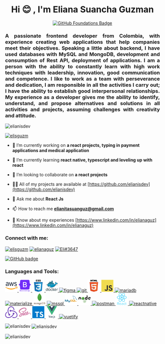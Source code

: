 <h1 align="center">Hi 😊 , I'm Eliana Suancha Guzman</h1>
<p align="center">
  <a href="https://www.credly.com/badges/8377041a-33dc-4f6b-8466-44c0fb01b2fe/public_url" target="_blank">
    <img src="https://images.credly.com/size/340x340/images/24b9d1e5-1d57-4127-bf44-1e31e5bfb03e/github-foundations.png" width="120" alt="GitHub Foundations Badge" />
  </a>
</p>
<h3 align="justify">A passionate frontend developer from Colombia, with experience creating web applications that help companies meet their objectives. Speaking a little about backend, I have used databases with MySQL and MongoDB, development and consumption of Rest API, deployment of applications. I am a person with the ability to constantly learn with high work techniques with leadership, innovation, good communication and competence. I like to work as a team with perseverance and dedication, I am responsible in all the activities I carry out; I have the ability to establish good interpersonal relationships. My experience as a developer gives me the ability to identify, understand, and propose alternatives and solutions in all activities and projects, assuming challenges with creativity and attitude.</h3>

<p align="left"> <img src="https://komarev.com/ghpvc/?username=elianisdev&label=Profile%20views&color=0e75b6&style=flat" alt="elianisdev" /> </p>

<p align="left"> <a href="https://twitter.com/elisguzm" target="blank"><img src="https://img.shields.io/twitter/follow/elisguzm?logo=twitter&style=for-the-badge" alt="elisguzm" /></a> </p>

- 🔭 I’m currently working on **a react projects, typing in payment applications and medical application**

- 🌱 I’m currently learning **react native, typescript and leveling up with react**

- 👯 I’m looking to collaborate on **a react projects**

- 👨‍💻 All of my projects are available at [https://github.com/elianisdev](https://github.com/elianisdev)

- 💬 Ask me about **React Js**

- 📫 How to reach me **elianitasuanguz@gmail.com**

- 📄 Know about my experiences [https://www.linkedin.com/in/elianaguz](https://www.linkedin.com/in/elianaguz)

<h3 align="left">Connect with me:</h3>
<p align="left">
<a href="https://twitter.com/elisguzm" target="blank"><img align="center" src="https://raw.githubusercontent.com/rahuldkjain/github-profile-readme-generator/master/src/images/icons/Social/twitter.svg" alt="elisguzm" height="30" width="40" /></a>
<a href="https://linkedin.com/in/elianaguz" target="blank"><img align="center" src="https://raw.githubusercontent.com/rahuldkjain/github-profile-readme-generator/master/src/images/icons/Social/linked-in-alt.svg" alt="elianaguz" height="30" width="40" /></a>
<a href="https://discord.gg/Eli#3647" target="blank"><img align="center" src="https://raw.githubusercontent.com/rahuldkjain/github-profile-readme-generator/master/src/images/icons/Social/discord.svg" alt="Eli#3647" height="30" width="40" /></a>
</p>

<a href="https://github.com/elianisdev" target="_blank">
  <img src="https://img.shields.io/badge/GitHub-Profile-%23121011?style=for-the-badge&logo=github&logoColor=white" alt="GitHub badge" />
</a>

<h3 align="left">Languages and Tools:</h3>
<p align="left"> <a href="https://aws.amazon.com" target="_blank" rel="noreferrer"> <img src="https://raw.githubusercontent.com/devicons/devicon/master/icons/amazonwebservices/amazonwebservices-original-wordmark.svg" alt="aws" width="40" height="40"/> </a> <a href="https://getbootstrap.com" target="_blank" rel="noreferrer"> <img src="https://raw.githubusercontent.com/devicons/devicon/master/icons/bootstrap/bootstrap-plain-wordmark.svg" alt="bootstrap" width="40" height="40"/> </a> <a href="https://www.w3schools.com/css/" target="_blank" rel="noreferrer"> <img src="https://raw.githubusercontent.com/devicons/devicon/master/icons/css3/css3-original-wordmark.svg" alt="css3" width="40" height="40"/> </a> <a href="https://www.docker.com/" target="_blank" rel="noreferrer"> <img src="https://raw.githubusercontent.com/devicons/devicon/master/icons/docker/docker-original-wordmark.svg" alt="docker" width="40" height="40"/> </a> <a href="https://www.figma.com/" target="_blank" rel="noreferrer"> <img src="https://www.vectorlogo.zone/logos/figma/figma-icon.svg" alt="figma" width="40" height="40"/> </a> <a href="https://git-scm.com/" target="_blank" rel="noreferrer"> <img src="https://www.vectorlogo.zone/logos/git-scm/git-scm-icon.svg" alt="git" width="40" height="40"/> </a> <a href="https://www.w3.org/html/" target="_blank" rel="noreferrer"> <img src="https://raw.githubusercontent.com/devicons/devicon/master/icons/html5/html5-original-wordmark.svg" alt="html5" width="40" height="40"/> </a> <a href="https://developer.mozilla.org/en-US/docs/Web/JavaScript" target="_blank" rel="noreferrer"> <img src="https://raw.githubusercontent.com/devicons/devicon/master/icons/javascript/javascript-original.svg" alt="javascript" width="40" height="40"/> </a> <a href="https://mariadb.org/" target="_blank" rel="noreferrer"> <img src="https://www.vectorlogo.zone/logos/mariadb/mariadb-icon.svg" alt="mariadb" width="40" height="40"/> </a> <a href="https://materializecss.com/" target="_blank" rel="noreferrer"> <img src="https://raw.githubusercontent.com/prplx/svg-logos/5585531d45d294869c4eaab4d7cf2e9c167710a9/svg/materialize.svg" alt="materialize" width="40" height="40"/> </a> <a href="https://www.mongodb.com/" target="_blank" rel="noreferrer"> <img src="https://raw.githubusercontent.com/devicons/devicon/master/icons/mongodb/mongodb-original-wordmark.svg" alt="mongodb" width="40" height="40"/> </a> <a href="https://www.microsoft.com/en-us/sql-server" target="_blank" rel="noreferrer"> <img src="https://www.svgrepo.com/show/303229/microsoft-sql-server-logo.svg" alt="mssql" width="40" height="40"/> </a> <a href="https://www.mysql.com/" target="_blank" rel="noreferrer"> <img src="https://raw.githubusercontent.com/devicons/devicon/master/icons/mysql/mysql-original-wordmark.svg" alt="mysql" width="40" height="40"/> </a> <a href="https://nodejs.org" target="_blank" rel="noreferrer"> <img src="https://raw.githubusercontent.com/devicons/devicon/master/icons/nodejs/nodejs-original-wordmark.svg" alt="nodejs" width="40" height="40"/> </a> <a href="https://postman.com" target="_blank" rel="noreferrer"> <img src="https://www.vectorlogo.zone/logos/getpostman/getpostman-icon.svg" alt="postman" width="40" height="40"/> </a> <a href="https://reactjs.org/" target="_blank" rel="noreferrer"> <img src="https://raw.githubusercontent.com/devicons/devicon/master/icons/react/react-original-wordmark.svg" alt="react" width="40" height="40"/> </a> <a href="https://reactnative.dev/" target="_blank" rel="noreferrer"> <img src="https://reactnative.dev/img/header_logo.svg" alt="reactnative" width="40" height="40"/> </a> <a href="https://redux.js.org" target="_blank" rel="noreferrer"> <img src="https://raw.githubusercontent.com/devicons/devicon/master/icons/redux/redux-original.svg" alt="redux" width="40" height="40"/> </a> <a href="https://sass-lang.com" target="_blank" rel="noreferrer"> <img src="https://raw.githubusercontent.com/devicons/devicon/master/icons/sass/sass-original.svg" alt="sass" width="40" height="40"/> </a> <a href="https://www.typescriptlang.org/" target="_blank" rel="noreferrer"> <img src="https://raw.githubusercontent.com/devicons/devicon/master/icons/typescript/typescript-original.svg" alt="typescript" width="40" height="40"/> </a> <a href="https://vuejs.org/" target="_blank" rel="noreferrer"> <img src="https://raw.githubusercontent.com/devicons/devicon/master/icons/vuejs/vuejs-original-wordmark.svg" alt="vuejs" width="40" height="40"/> </a> <a href="https://vuetifyjs.com/en/" target="_blank" rel="noreferrer"> <img src="https://bestofjs.org/logos/vuetify.svg" alt="vuetify" width="40" height="40"/> </a> </p>

<p><img align="left" src="https://github-readme-stats.vercel.app/api/top-langs?username=elianisdev&show_icons=true&locale=en&layout=compact" alt="elianisdev" /></p>

<p>&nbsp;<img align="center" src="https://github-readme-stats.vercel.app/api?username=elianisdev&show_icons=true&locale=en" alt="elianisdev" /></p>

<p><img align="center" src="https://github-readme-streak-stats.herokuapp.com/?user=elianisdev&" alt="elianisdev" /></p>

